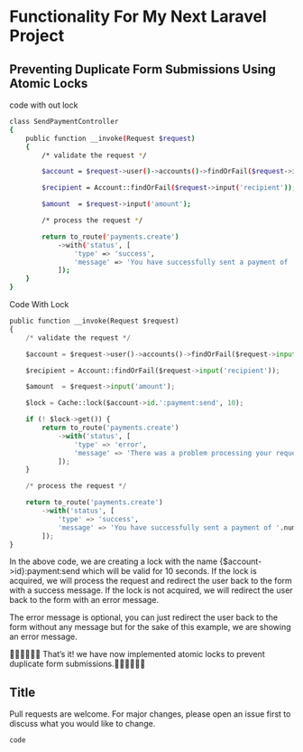 # Functionality For My Next Laravel Project



## Preventing Duplicate Form Submissions Using Atomic Locks

code with out lock 

```bash
class SendPaymentController
{
    public function __invoke(Request $request)
    {
        /* validate the request */

        $account = $request->user()->accounts()->findOrFail($request->input('account'));

        $recipient = Account::findOrFail($request->input('recipient'));

        $amount  = $request->input('amount');

        /* process the request */

        return to_route('payments.create')
            ->with('status', [
                'type' => 'success',
                'message' => 'You have successfully sent a payment of '.number_format($request->input('amount'), 2).' to '.$recipient->name.'.',
            ]);
    }
}
```



Code With Lock

```python
public function __invoke(Request $request)
{
    /* validate the request */

    $account = $request->user()->accounts()->findOrFail($request->input('account'));

    $recipient = Account::findOrFail($request->input('recipient'));

    $amount  = $request->input('amount');

    $lock = Cache::lock($account->id.':payment:send', 10);

    if (! $lock->get()) {
        return to_route('payments.create')
            ->with('status', [
                'type' => 'error',
                'message' => 'There was a problem processing your request.',
            ]);
    }

    /* process the request */

    return to_route('payments.create')
        ->with('status', [
            'type' => 'success',
            'message' => 'You have successfully sent a payment of '.number_format($request->input('amount'), 2).' to '.$recipient->name.'.',
        ]);
}
```

In the above code, we are creating a lock with the name {$account->id}:payment:send which will be valid for 10 seconds. If the lock is acquired, we will process the request and redirect the user back to the form with a success message. If the lock is not acquired, we will redirect the user back to the form with an error message.

The error message is optional, you can just redirect the user back to the form without any message but for the sake of this example, we are showing an error message.

🎉🎉🎉🎉🎉🎉 That’s it! we have now implemented atomic locks to prevent duplicate form submissions.🎉🎉🎉🎉🎉🎉







## Title 

Pull requests are welcome. For major changes, please open an issue first
to discuss what you would like to change.
```
code 
```

